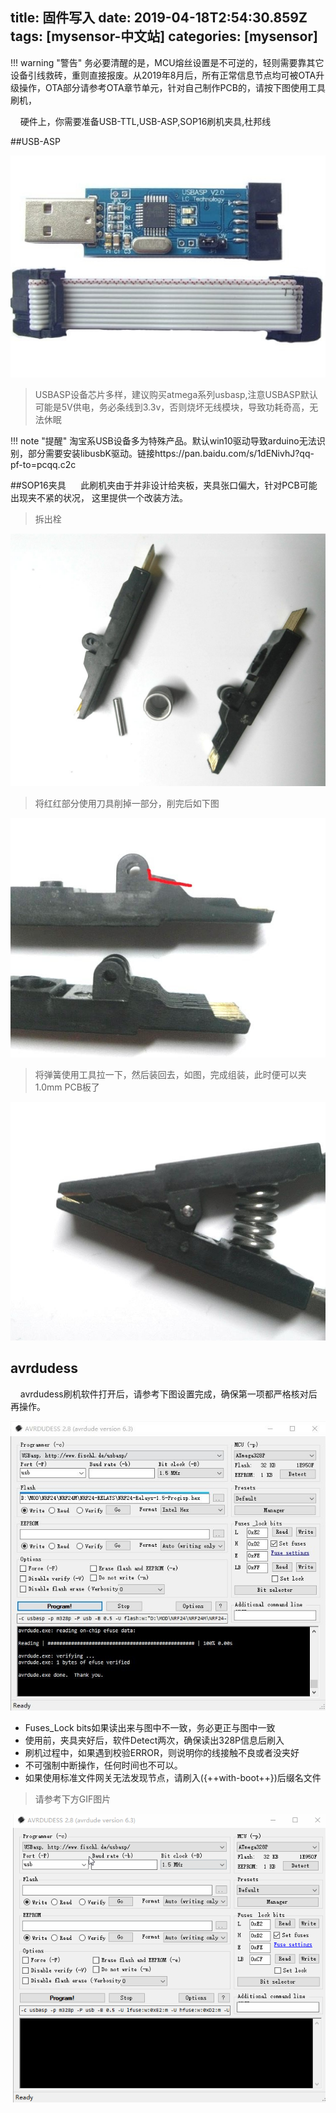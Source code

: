title: 固件写入
date: 2019-04-18T2:54:30.859Z
tags: [mysensor-中文站]
categories: [mysensor]
---

!!! warning "警告"
    务必要清醒的是，MCU熔丝设置是不可逆的，轻则需要靠其它设备引线救砖，重则直接报废。从2019年8月后，所有正常信息节点均可被OTA升级操作，OTA部分请参考OTA章节单元，针对自己制作PCB的，请按下图使用工具刷机，



&nbsp;&nbsp;&nbsp;&nbsp;硬件上，你需要准备USB-TTL,USB-ASP,SOP16刷机夹具,杜邦线

##USB-ASP

![Alt text](/images/usbasp.jpg)
>USBASP设备芯片多样，建议购买atmega系列usbasp,注意USBASP默认可能是5V供电，务必条线到3.3v，否则烧坏无线模块，导致功耗奇高，无法休眠 

!!! note "提醒"
    淘宝系USB设备多为特殊产品。默认win10驱动导致arduino无法识别，部分需要安装libusbK驱动。链接https://pan.baidu.com/s/1dENivhJ?qq-pf-to=pcqq.c2c

##SOP16夹具
&nbsp;&nbsp;&nbsp;&nbsp; 此刷机夹由于并非设计给夹板，夹具张口偏大，针对PCB可能出现夹不紧的状况， 这里提供一个改装方法。

>拆出栓

![Alt text](/images/SOP1601.jpg)

>将红红部分使用刀具削掉一部分，削完后如下图

![Alt text](/images/SOP1602.jpg)

>将弹簧使用工具拉一下，然后装回去，如图，完成组装，此时便可以夹1.0mm PCB板了

![Alt text](/images/SOP16.jpg)

## avrdudess

&nbsp;&nbsp;&nbsp;&nbsp;avrdudess刷机软件打开后，请参考下图设置完成，确保第一项都严格核对后再操作。

![Alt text](/images/avrdudess-flash.jpg)

  - Fuses_Lock bits如果读出来与图中不一致，务必更正与图中一致
  - 使用前，夹具夹好后，软件Detect两次，确保读出328P信息后刷入
  - 刷机过程中，如果遇到校验ERROR，则说明你的线接触不良或者没夹好
  - 不可强制中断操作，任何时间也不可以。
  - 如果使用标准文件网关无法发现节点，请刷入({++with-boot++})后缀名文件
  
>请参考下方GIF图片

![Alt text](/images/avrdudess-flash.gif)
